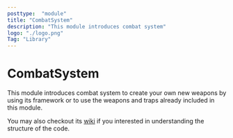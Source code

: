 ```yaml
---
posttype:  "module"  
title: "CombatSystem"
description: "This module introduces combat system"
logo: "./logo.png"
Tag: "Library"
---
```

# CombatSystem
This module introduces combat system to create your own new weapons by using its framework or to use the weapons and traps already included in this module.

You may also checkout its [wiki](https://github.com/Terasology/CombatSystem/wiki) if you interested in understanding the structure of the code.
